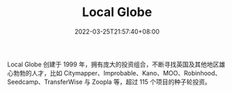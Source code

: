 ﻿---
weight: 
title: "Local Globe"
description: "Local Globe 创建于 1999 年，拥有庞大的投资组合，不断寻找英国及其他地区雄心勃勃的人才，比如 Citymapper、Improbable、Kano、MOO、Robinhood、Seedcamp、TransferWise 与 Zoop..."
date: 2022-03-25T21:57:40+08:00
lastmod: 2022-03-25T16:45:40+08:00
draft: false
authors: ["Metabd"]
featuredImage: "local-globe.jpg"
link: ""
tags: ["投资机构","Local Globe"]
categories: ["navigation"]
navigation: ["投资机构"]
lightgallery: true
toc: true
pinned: false
recommend: false
recommend1: false
---
Local Globe 创建于 1999 年，拥有庞大的投资组合，不断寻找英国及其他地区雄心勃勃的人才，比如 Citymapper、Improbable、Kano、MOO、Robinhood、Seedcamp、TransferWise 与 Zoopla 等，超过 115 个项目的种子轮投资。
